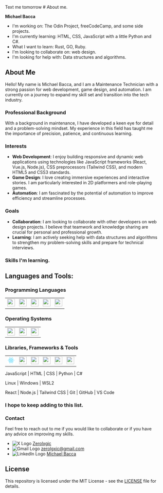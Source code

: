 Text me tomorrow # About me. 

**Michael Bacca**

-  I'm working on: The Odin Project, freeCodeCamp, and some side projects.
-  I'm currently learning: HTML, CSS, JavaScript with a little Python and C#.
-  What I want to learn: Rust, GO, Ruby. 
-  I'm looking to collaborate on: web design.
-  I'm looking for help with: Data structures and algorithms.

## About Me

Hello! My name is Michael Bacca, and I am a Maintenance Technician with a strong passion for web development, game design, and automation. I am currently on a journey to expand my skill set and transition into the tech industry.

### Professional Background

With a background in maintenance, I have developed a keen eye for detail and a problem-solving mindset. My experience in this field has taught me the importance of precision, patience, and continuous learning.

### Interests

- **Web Development**: I enjoy building responsive and dynamic web applications using technologies like JavaScript frameworks (React, Vue.js, Node.js), CSS preprocessors (Tailwind CSS), and modern HTML5 and CSS3 standards.
- **Game Design**: I love creating immersive experiences and interactive stories. I am particularly interested in 2D platformers and role-playing games.
- **Automation**: I am fascinated by the potential of automation to improve efficiency and streamline processes.

### Goals

- **Collaboration**: I am looking to collaborate with other developers on web design projects. I believe that teamwork and knowledge sharing are crucial for personal and professional growth.
- **Learning**: I am actively seeking help with data structures and algorithms to strengthen my problem-solving skills and prepare for technical interviews.

### Skills I'm learning.

## Languages and Tools:

### Programming Languages ###
|    |    |    |    |    |
|:--:|:--:|:--:|:--:|:--:|
| [<img src="https://img.icons8.com/?size=100&id=gYCTehfTlYk5&format=png&color=000000" width="25" height="25">](https://developer.mozilla.org/en-US/docs/Web/JavaScript) | [<img src="https://img.icons8.com/?size=100&id=46605&format=png&color=000000" width="25" height="25">](https://developer.mozilla.org/en-US/docs/Web/HTML) | [<img src="https://img.icons8.com/?size=100&id=107497&format=png&color=000000" width="25" height="25">](https://developer.mozilla.org/en-US/docs/Web/CSS) | [<img src="https://img.icons8.com/?size=100&id=121464&format=png&color=000000" width="25" height="25">](https://www.python.org/doc/) | [<img src="https://img.icons8.com/?size=100&id=m4XmoQpRVreA&format=png&color=000000" width="25" height="25">](https://docs.microsoft.com/en-us/dotnet/csharp/) |

### Operating Systems ###
|    |    |    |
|:--:|:--:|:--:|
| [<img src="https://img.icons8.com/?size=100&id=104289&format=png&color=000000" width="25" height="25">](https://www.linux.org/) | [<img src="https://img.icons8.com/?size=100&id=fnVkZemUpHhW&format=png&color=000000" width="25" height="25">](https://www.microsoft.com/en-us/windows) | [<img src="https://img.icons8.com/?size=100&id=w8vzomb1oP2W&format=png&color=000000" width="25" height="25">](https://docs.microsoft.com/en-us/windows/wsl/) |

### Libraries, Frameworks & Tools ###
|    |    |    |    |    |    |
|:--:|:--:|:--:|:--:|:--:|:--:|
| [<img src="https://raw.githubusercontent.com/github/explore/master/topics/react/react.png" width="25" height="25">](https://reactjs.org/docs/getting-started.html) | [<img src="https://img.icons8.com/?size=100&id=hsPbhkOH4FMe&format=png&color=000000" width="25" height="25">](https://nodejs.org/en/docs/) | [<img src="https://img.icons8.com/?size=100&id=WoopfRcDj3RF&format=png&color=000000" width="25" height="25">](https://tailwindcss.com/docs) | [<img src="https://img.icons8.com/?size=100&id=TdNhZCWTM0rC&format=png&color=000000" width="25" height="25">](https://git-scm.com/doc) | [<img src="https://img.icons8.com/?size=100&id=46565&format=png&color=000000" width="25" height="25">](https://docs.github.com/en) | [<img src="https://img.icons8.com/?size=100&id=035lX6KoNhZf&format=png&color=000000" width="25" height="25">](https://code.visualstudio.com/docs) |

JavaScript | HTML | CSS | Python | C#

Linux | Windows | WSL2

React | Node.js | Tailwind CSS | Git | GitHub | VS Code


### I hope to keep adding to this list.

### Contact

Feel free to reach out to me if you would like to collaborate or if you have any advice on improving my skills.
- <img src="https://img.icons8.com/?size=100&id=95tjpz0WdSIQ&format=png&color=000000" alt="X Logo" width="16" height="16"> [Zerolxgic](https://x.com/Zerolxgic)
- <img src="https://img.icons8.com/?size=100&id=37246&format=png&color=000000" alt="Gmail Logo" width="16" height="16"> [zerolgxic@gmail.com](mailto:zerolgxic@gmail.com)
- <img src="https://img.icons8.com/?size=100&id=13930&format=png&color=000000" alt="LinkedIn Logo" width="16" height="16"> [Michael Bacca](https://www.linkedin.com/in/michael-bacca/)

## License
This repository is licensed under the MIT License - see the [LICENSE](LICENSE) file for details.

